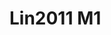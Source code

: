 # Lin2011 M1
<a name="material" />
<script type="application/ld+json">

  {
    "@context": "https://schema.org/",
    "@type": "ChemicalSubstance",
    "http://purl.org/dc/terms/conformsTo":
      {
        "@type": "CreativeWork",
        "@id": "https://bioschemas.org/profiles/ChemicalSubstance/0.4-RELEASE/"
      },
    "@id": "https://egonw.github.io/nanowiki/nanowiki330.html#material",
    "name": "Lin2011 M1",
    "sameAs: "http://127.0.0.1/mediawiki/index.php/Special:URIResolver/Lin2011_M1"
  }
</script>

